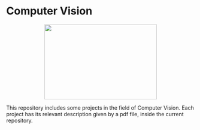 # **Computer Vision** #

<p align="center">
  <img width=300 height=200 src="CV.gif">
</p>

This repository includes some projects in the field of Computer Vision.
Each project has its relevant description given by a pdf file, inside the current repository.
